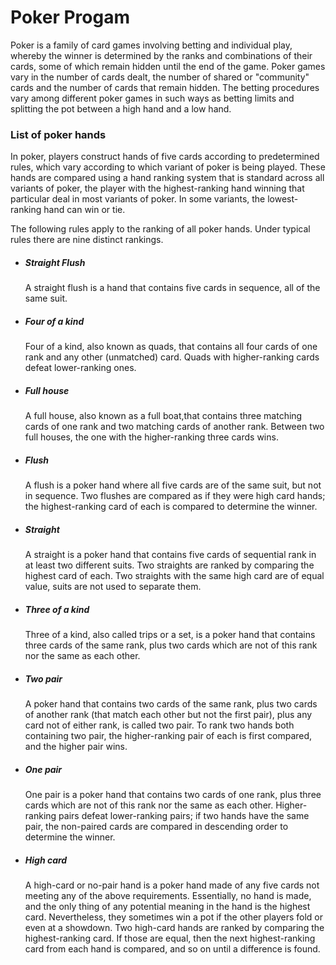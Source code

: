 <h1>Poker Progam</h1>
<h8><p>
	Poker is a family of card games involving betting and individual play, 
	whereby the winner is determined by the ranks and combinations of their cards, 
	some of which remain hidden until the end of the game.
	Poker games vary in the number of cards dealt,
	the number of shared or "community" cards and the number of cards that remain hidden.
	The betting procedures vary among different poker games in such ways as betting
	limits and splitting the pot between a high hand and a low hand.</p></h8>
<h3>List of poker hands</h3><p>
	In poker, players construct hands of five cards according to predetermined rules,
	which vary according to which variant of poker is being played.
	These hands are compared using a hand ranking system that is standard across all variants of poker,
	the player with the highest-ranking hand winning that particular deal in most variants of poker.
	In some variants, the lowest-ranking hand can win or tie.</p>
<p>
	The following rules apply to the ranking of all poker hands. Under typical rules there are nine distinct rankings.</p>
<ul>
<li><h5>Straight Flush</h5></li><p>
	A straight flush is a hand that contains five cards in sequence, all of the same suit.</p>
<li><h5>Four of a kind</h5></li><p>
	Four of a kind, also known as quads, that contains all four cards of one rank and any other (unmatched) card.
	Quads with higher-ranking cards defeat lower-ranking ones.</p>
<li><h5>Full house</h5></li><p>
	A full house, also known as a full boat,that contains three matching cards of one rank and two matching cards of another rank.
	 Between two full houses, the one with the higher-ranking three cards wins.</p>
<li><h5>Flush</h5></li><p>	
	A flush is a poker hand where all five cards are of the same suit, but not in sequence.
	Two flushes are compared as if they were high card hands;
	the highest-ranking card of each is compared to determine the winner.</p>
<li><h5>Straight</h5></li><p>
	A straight is a poker hand that contains five cards of sequential rank in at least two different suits.
	Two straights are ranked by comparing the highest card of each.
	Two straights with the same high card are of equal value, suits are not used to separate them.</p>
<li><h5>Three of a kind</h5></li><p>
	Three of a kind, also called trips or a set, is a poker hand that contains three cards of the same rank,
	plus two cards which are not of this rank nor the same as each other.</p>
<li><h5>Two pair</h5></li><p>
	A poker hand that contains two cards of the same rank, plus two cards of another rank (that match each other but not the first pair),
	plus any card not of either rank, is called two pair. To rank two hands both containing two pair,
	the higher-ranking pair of each is first compared, and the higher pair wins.</p>
<li><h5>One pair</h5></li><p>
	One pair is a poker hand that contains two cards of one rank, plus three cards which are not of this rank nor the same as each other.
	Higher-ranking pairs defeat lower-ranking pairs; if two hands have the same pair,
	the non-paired cards are compared in descending order to determine the winner.</p>
<li><h5>High card</h5></li><p>
	A high-card or no-pair hand is a poker hand made of any five cards not meeting any of the above requirements.
	Essentially, no hand is made, and the only thing of any potential meaning in the hand is the highest card.
	Nevertheless, they sometimes win a pot if the other players fold or even at a showdown.
	Two high-card hands are ranked by comparing the highest-ranking card. If those are equal,
	then the next highest-ranking card from each hand is compared, and so on until a difference is found.</p>

</ul>
